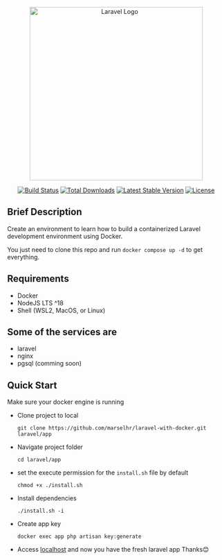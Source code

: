 <p align="center"><a href="https://laravel.com" target="_blank"><img src="https://raw.githubusercontent.com/laravel/art/master/logo-lockup/5%20SVG/2%20CMYK/1%20Full%20Color/laravel-logolockup-cmyk-red.svg" width="400" alt="Laravel Logo"></a></p>

<p align="center">
<a href="https://github.com/laravel/framework/actions"><img src="https://github.com/laravel/framework/workflows/tests/badge.svg" alt="Build Status"></a>
<a href="https://packagist.org/packages/laravel/framework"><img src="https://img.shields.io/packagist/dt/laravel/framework" alt="Total Downloads"></a>
<a href="https://packagist.org/packages/laravel/framework"><img src="https://img.shields.io/packagist/v/laravel/framework" alt="Latest Stable Version"></a>
<a href="https://packagist.org/packages/laravel/framework"><img src="https://img.shields.io/packagist/l/laravel/framework" alt="License"></a>
</p>

## Brief Description
Create an environment to learn how to build a containerized Laravel development environment using Docker.

You just need to clone this repo and run `docker compose up -d` to get everything.

## Requirements

- Docker
- NodeJS LTS ^18
- Shell (WSL2, MacOS, or Linux)

## Some of the services are
- laravel
- nginx
- pgsql (comming soon)
  

## Quick Start
Make sure your docker engine is running
- Clone project to local
  ```
  git clone https://github.com/marselhr/laravel-with-docker.git laravel/app
  ```
- Navigate project folder
  ```
  cd laravel/app
  ```
- set the execute permission for the `install.sh` file by default
  ```
  chmod +x ./install.sh
  ```
- Install dependencies
  ```
  ./install.sh -i
  ```
- Create app key
  ```
  docker exec app php artisan key:generate
  ```
- Access [localhost](http://localhost) and now you have the fresh laravel app
Thanks😊